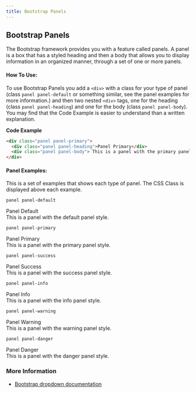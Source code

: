 ```yaml
---
title: Bootstrap Panels
---
```

## Bootstrap Panels

The Bootstrap framework provides you with a feature called panels. A panel is a box that has a styled heading and then a body that allows you to display information in an organized manner, through a set of one or more panels.

#### How To Use:
To use Bootstrap Panels you add a `<div>` with a class for your type of panel (class `panel panel-default` or something similar, see the panel examples for more information.) and then two nested `<div>` tags, one for the heading (class `panel panel-heading`) and one for the body (class `panel panel-body`). You may find that the Code Example is easier to understand than a written explanation.

**Code Example**
```html
<div class="panel panel-primary">
  <div class="panel panel-heading">Panel Primary</div>
  <div class="panel panel-body"> This is a panel with the primary panel style.</div>
</div>
```

#### Panel Examples:
This is a set of examples that shows each type of panel. The CSS Class is displayed above each example.

`panel panel-default`
<div class="panel panel-default">
<div class="panel panel-heading">Panel Default</div>
<div class="panel panel-body"> This is a panel with the default panel style.</div>
</div>

`panel panel-primary`
<div class="panel panel-primary">
<div class="panel panel-heading">Panel Primary</div>
<div class="panel panel-body"> This is a panel with the primary panel style.</div>
</div>

`panel panel-success`
<div class="panel panel-success">
<div class="panel panel-heading">Panel Success</div>
<div class="panel panel-body"> This is a panel with the success panel style.</div>
</div>

`panel panel-info`
<div class="panel panel-info">
<div class="panel panel-heading">Panel Info</div>
<div class="panel panel-body"> This is a panel with the info panel style.</div>
</div>

`panel panel-warning`
<div class="panel panel-warning">
<div class="panel panel-heading">Panel Warning</div>
<div class="panel panel-body"> This is a panel with the warning panel style.</div>
</div>

`panel panel-danger`
<div class="panel panel-danger">
<div class="panel panel-heading">Panel Danger</div>
<div class="panel panel-body"> This is a panel with the danger panel style.</div>
</div>

### More Information

- [Bootstrap dropdown documentation](https://getbootstrap.com/docs/4.0/components/dropdowns/)
